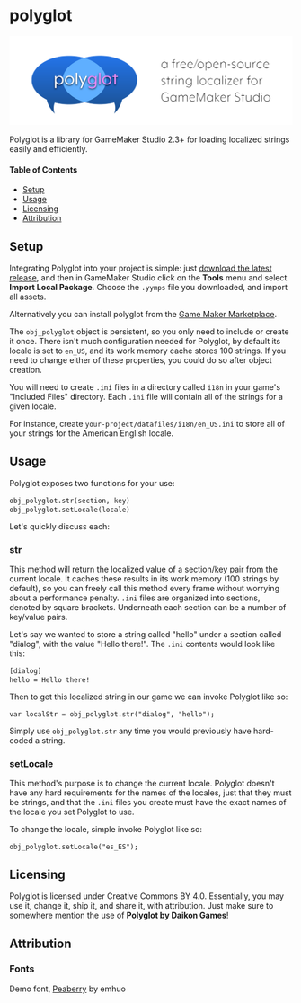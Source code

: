 # polyglot
![banner graphic](banner.png)

Polyglot is a library for GameMaker Studio 2.3+ for loading localized strings easily and efficiently.

#### Table of Contents
* [Setup](#setup)
* [Usage](#usage)
* [Licensing](#licensing)
* [Attribution](#attribution)

## Setup

Integrating Polyglot into your project is simple: just [download the latest release](https://github.com/daikon-games/polyglot/releases), and then in GameMaker Studio click on the **Tools** menu and select **Import Local Package**. Choose the `.yymps` file you downloaded, and import all assets.

Alternatively you can install polyglot from the [Game Maker Marketplace](https://marketplace.yoyogames.com/assets/10472/polyglot).

The `obj_polyglot` object is persistent, so you only need to include or create it once.
There isn't much configuration needed for Polyglot, by default its locale is set to `en_US`, and its work memory cache stores 100 strings.
If you need to change either of these properties, you could do so after object creation.

You will need to create `.ini` files in a directory called `i18n` in your game's "Included Files" directory. Each `.ini` file will contain all of the strings for a given locale.

For instance, create `your-project/datafiles/i18n/en_US.ini` to store all of your strings for the American English locale.

## Usage

Polyglot exposes two functions for your use:

```
obj_polyglot.str(section, key)
obj_polyglot.setLocale(locale)
```

Let's quickly discuss each:

### str

This method will return the localized value of a section/key pair from the current locale. It caches these results in its work memory (100 strings by default),
so you can freely call this method every frame without worrying about a performance penalty. `.ini` files are organized into sections, denoted by square brackets.
Underneath each section can be a number of key/value pairs.

Let's say we wanted to store a string called "hello" under a section called "dialog", with the value "Hello there!". The `.ini` contents would look like this:
```
[dialog]
hello = Hello there!
```
Then to get this localized string in our game we can invoke Polyglot like so:
```
var localStr = obj_polyglot.str("dialog", "hello");
```

Simply use `obj_polyglot.str` any time you would previously have hard-coded a string.

### setLocale

This method's purpose is to change the current locale. Polyglot doesn't have any hard requirements for the names of the locales,
just that they must be strings, and that the `.ini` files you create must have the exact names of the locale you set Polyglot to use.

To change the locale, simple invoke Polyglot like so:
```
obj_polyglot.setLocale("es_ES");
```

## Licensing

Polyglot is licensed under Creative Commons BY 4.0. Essentially, you may use it, change it, ship it, and share it, with attribution.
Just make sure to somewhere mention the use of **Polyglot by Daikon Games**!

## Attribution
### Fonts
Demo font, [Peaberry](https://emhuo.itch.io/peaberry-pixel-font) by emhuo
